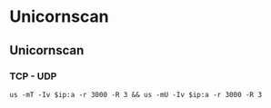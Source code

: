 # Unicornscan

## Unicornscan

### **TCP - UDP**

`us -mT -Iv $ip:a -r 3000 -R 3 && us -mU -Iv $ip:a -r 3000 -R 3`

